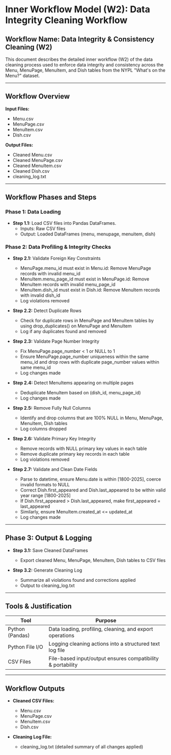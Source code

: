 # Inner Workflow Model (W2): Data Integrity Cleaning Workflow

## Workflow Name: Data Integrity & Consistency Cleaning (W2)

This document describes the detailed inner workflow (W2) of the data cleaning process used to enforce data integrity and consistency across the Menu, MenuPage, MenuItem, and Dish tables from the NYPL "What's on the Menu?" dataset.

---

## Workflow Overview

**Input Files:**

- Menu.csv
- MenuPage.csv
- MenuItem.csv
- Dish.csv

**Output Files:**

- Cleaned Menu.csv
- Cleaned MenuPage.csv
- Cleaned MenuItem.csv
- Cleaned Dish.csv
- cleaning\_log.txt

---

## Workflow Phases and Steps

### Phase 1: Data Loading

- **Step 1.1:** Load CSV files into Pandas DataFrames.
  - Inputs: Raw CSV files
  - Output: Loaded DataFrames (menu, menupage, menuitem, dish)

### Phase 2: Data Profiling & Integrity Checks

- **Step 2.1:** Validate Foreign Key Constraints

  - MenuPage.menu\_id must exist in Menu.id: Remove MenuPage records with invalid menu\_id 
  - MenuItem.menu\_page\_id must exist in MenuPage.id: Remove MenuItem records with invalid menu\_page\_id
  - MenuItem.dish\_id must exist in Dish.id: Remove MenuItem records with invalid dish\_id
  - Log violations removed

- **Step 2.2:** Detect Duplicate Rows

  - Check for duplicate rows in MenuPage and MenuItem tables by using drop\_duplicates() on MenuPage and MenuItem
  - Log if any duplicates found and removed

- **Step 2.3:** Validate Page Number Integrity

  - Fix MenuPage.page\_number < 1 or NULL to 1
  - Ensure MenuPage.page\_number uniqueness within the same menu\_id and drop rows with duplicate page\_number values within same menu\_id
  - Log changes made

- **Step 2.4:** Detect MenuItems appearing on multiple pages

  - Deduplicate MenuItem based on (dish\_id, menu\_page\_id)
  - Log changes made

- **Step 2.5:** Remove Fully Null Columns

  - Identify and drop columns that are 100% NULL in Menu, MenuPage, MenuItem, Dish tables
  - Log columns dropped

- **Step 2.6:** Validate Primary Key Integrity

  - Remove records with NULL primary key values in each table
  - Remove duplicate primary key records in each table
  - Log violations removed

- **Step 2.7:** Validate and Clean Date Fields

  - Parse to datetime, ensure Menu.date is within [1800-2025], coerce invalid formats to NULL
  - Correct Dish.first\_appeared and Dish.last\_appeared to be within valid year range [1800-2025]
  - If Dish.first\_appeared > Dish.last\_appeared, make first\_appeared = last\_appeared
  - Similarly, ensure MenuItem.created\_at <= updated\_at
  - Log changes made

---

## Phase 3: Output & Logging

- **Step 3.1:** Save Cleaned DataFrames

  - Export cleaned Menu, MenuPage, MenuItem, Dish tables to CSV files

- **Step 3.2:** Generate Cleaning Log

  - Summarize all violations found and corrections applied
  - Output to cleaning\_log.txt

---

## Tools & Justification

| Tool            | Purpose                                                     |
| --------------- | ----------------------------------------------------------- |
| Python (Pandas) | Data loading, profiling, cleaning, and export operations    |
| Python File I/O | Logging cleaning actions into a structured text log file    |
| CSV Files       | File-based input/output ensures compatibility & portability |

---

## Workflow Outputs

- **Cleaned CSV Files:**

  - Menu.csv
  - MenuPage.csv
  - MenuItem.csv
  - Dish.csv

- **Cleaning Log File:**

  - cleaning\_log.txt (detailed summary of all changes applied)


